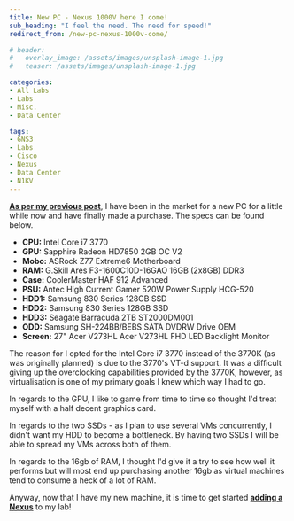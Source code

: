```yaml
---
title: New PC - Nexus 1000V here I come!
sub_heading: "I feel the need. The need for speed!"
redirect_from: /new-pc-nexus-1000v-come/

# header:
#   overlay_image: /assets/images/unsplash-image-1.jpg
#   teaser: /assets/images/unsplash-image-1.jpg

categories:
- All Labs
- Labs
- Misc.
- Data Center

tags:
- GNS3
- Labs
- Cisco
- Nexus
- Data Center
- N1KV
---
```

[**As per my previous post**](/download-install-nexus-1000v-free/ "Download & Install Nexus 1000v For Free!"), I have been in the market for a new PC for a little while now and have finally made a purchase. The specs can be found below.

* **CPU:** Intel Core i7 3770  
* **GPU:** Sapphire Radeon HD7850 2GB OC V2  
* **Mobo:** ASRock Z77 Extreme6 Motherboard  
* **RAM:** G.Skill Ares F3-1600C10D-16GAO 16GB (2x8GB) DDR3  
* **Case:** CoolerMaster HAF 912 Advanced  
* **PSU:** Antec High Current Gamer 520W Power Supply HCG-520  
* **HDD1:** Samsung 830 Series 128GB SSD  
* **HDD2:** Samsung 830 Series 128GB SSD  
* **HDD3:** Seagate Barracuda 2TB ST2000DM001  
* **ODD:** Samsung SH-224BB/BEBS SATA DVDRW Drive OEM  
* **Screen:** 27" Acer V273HL Acer V273HL FHD LED Backlight Monitor

The reason for I opted for the Intel Core i7 3770 instead of the 3770K (as was originally planned) is due to the 3770's VT-d support. It was a difficult giving up the overclocking capabilities provided by the 3770K, however, as virtualisation is one of my primary goals I knew which way I had to go.

In regards to the GPU, I like to game from time to time so thought I'd treat myself with a half decent graphics card.

In regards to the two SSDs - as I plan to use several VMs concurrently, I didn't want my HDD to become a bottleneck. By having two SSDs I will be able to spread my VMs across both of them.

In regards to the 16gb of RAM, I thought I'd give it a try to see how well it performs but will most end up purchasing another 16gb as virtual machines tend to consume a heck of a lot of RAM.

Anyway, now that I have my new machine, it is time to get started [**adding a Nexus**](/download-install-nexus-1000v-free/ "Download & Install Nexus 1000v For Free!") to my lab!